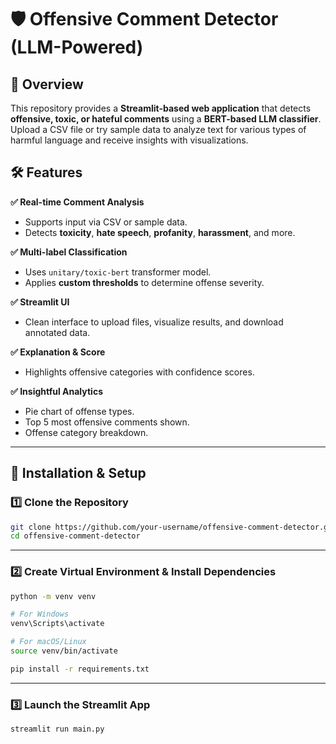 # 🛡️ Offensive Comment Detector (LLM-Powered)

## 📌 Overview

This repository provides a **Streamlit-based web application** that detects **offensive, toxic, or hateful comments** using a **BERT-based LLM classifier**. Upload a CSV file or try sample data to analyze text for various types of harmful language and receive insights with visualizations.

## 🛠 Features

**✅ Real-time Comment Analysis**  
- Supports input via CSV or sample data.  
- Detects **toxicity**, **hate speech**, **profanity**, **harassment**, and more.

**✅ Multi-label Classification**  
- Uses `unitary/toxic-bert` transformer model.  
- Applies **custom thresholds** to determine offense severity.

**✅ Streamlit UI**  
- Clean interface to upload files, visualize results, and download annotated data.

**✅ Explanation & Score**  
- Highlights offensive categories with confidence scores.

**✅ Insightful Analytics**  
- Pie chart of offense types.  
- Top 5 most offensive comments shown.  
- Offense category breakdown.

---


## 🚀 Installation & Setup

### 1️⃣ Clone the Repository

```bash
git clone https://github.com/your-username/offensive-comment-detector.git
cd offensive-comment-detector
```

---

### 2️⃣ Create Virtual Environment & Install Dependencies

```bash
python -m venv venv

# For Windows
venv\Scripts\activate

# For macOS/Linux
source venv/bin/activate

pip install -r requirements.txt
```

---

### 3️⃣ Launch the Streamlit App

```bash
streamlit run main.py
```
